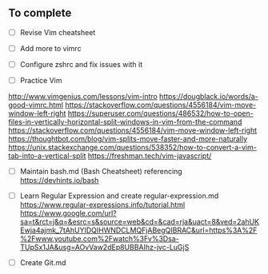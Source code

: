 ## To complete

- [ ] Revise Vim cheatsheet

- [ ] Add more to vimrc

- [ ] Configure zshrc and fix issues with it

- [ ] Practice Vim

http://www.vimgenius.com/lessons/vim-intro
https://dougblack.io/words/a-good-vimrc.html
https://stackoverflow.com/questions/4556184/vim-move-window-left-right
https://superuser.com/questions/486532/how-to-open-files-in-vertically-horizontal-split-windows-in-vim-from-the-command
https://stackoverflow.com/questions/4556184/vim-move-window-left-right
https://thoughtbot.com/blog/vim-splits-move-faster-and-more-naturally
https://unix.stackexchange.com/questions/538352/how-to-convert-a-vim-tab-into-a-vertical-split
https://freshman.tech/vim-javascript/

- [ ] Maintain bash.md (Bash Cheatsheet) referencing https://devhints.io/bash

- [ ] Learn Regular Expression and create regular-expression.md
https://www.regular-expressions.info/tutorial.html
https://www.google.com/url?sa=t&rct=j&q=&esrc=s&source=web&cd=&cad=rja&uact=8&ved=2ahUKEwja4ajmk_7tAhUYIDQIHWNDCLMQFjABegQIBRAC&url=https%3A%2F%2Fwww.youtube.com%2Fwatch%3Fv%3Dsa-TUpSx1JA&usg=AOvVaw2dEp8UBBAIhz-jvc-LuGjS

- [ ] Create Git.md
